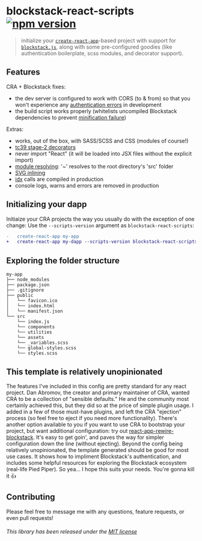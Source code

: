 # blockstack-react-scripts [![npm version](https://img.shields.io/npm/v/blockstack-react-scripts.svg?style=flat)](https://www.npmjs.com/package/blockstack-react-scripts)

> initialize your [`create-react-app`](https://github.com/facebookincubator/create-react-app)-based project with support for [`blockstack.js`](https://github.com/blockstack/blockstack.js), along with some pre-configured goodies (like authentication boilerplate, scss modules, and decorator support).

## Features

CRA + Blockstack fixes:

* the dev server is configured to work with CORS (to & from) so that you won't experience any [authentication errors](https://forum.blockstack.org/t/dealing-with-cors-errors-in-blockstack-auth-and-react/2592) in development
* the build script works properly (whitelists uncompiled Blockstack dependencies to prevent [minification failure](https://github.com/facebook/create-react-app/issues/3734))

Extras:

* works, out of the box, with SASS/SCSS and CSS (modules of course!)
* [tc39 stage-2 decorators](https://github.com/loganfsmyth/babel-plugin-transform-decorators-legacy)
* never import "React" (it will be loaded into JSX files without the explicit import)
* [module resolving](https://github.com/tleunen/babel-plugin-module-resolver): '~' resolves to the root directory's 'src' folder
* [SVG inlining](https://github.com/airbnb/babel-plugin-inline-react-svg)
* [idx](https://github.com/facebookincubator/idx#readme) calls are compiled in production
* console logs, warns and errors are removed in production

## Initializing your dapp

Initiaize your CRA projects the way you usually do with the exception of one change: Use the `--scripts-version` argument as `blockstack-react-scripts`:

```diff
-   create-react-app my-app
+   create-react-app my-dapp --scripts-version blockstack-react-scripts
```

## Exploring the folder structure

```
my-app
├── node_modules
├── package.json
├── .gitignore
├── public
│   └── favicon.ico
│   └── index.html
│   └── manifest.json
└── src
    └── index.js
    └── components
    └── utilities
    └── assets
    └── _variables.scss
    └── global-styles.scss
    └── styles.scss
```

## This template is relatively unopinionated

The features I've included in this config are pretty standard for any react project. Dan Abromov, the creator and primary maintainer of CRA, wanted CRA to be a collection of "sensible defaults." He and the community most certainly achieved this, but they did so at the price of simple plugin usage. I added in a few of those must-have plugins, and left the CRA "ejection" process (so feel free to eject if you need more functionality). There's another option available to you if you want to use CRA to bootstrap your project, but want additional configuration: try out [react-app-rewire-blockstack](https://github.com/harrysolovay/react-app-rewire-blockstack). It's easy to get goin', and paves the way for simpler configuration down the line (without ejecting). Beyond the config being relatively unopinionated, the template generated should be good for most use cases. It shows how to impliment Blockstack's authentication, and includes some helpful resources for exploring the Blockstack ecosystem (real-life Pied Piper). So yea... I hope this suits your needs. You're gonna kill it 👍

## Contributing

Please feel free to message me with any questions, feature requests, or even pull requests!

###### This library has been released under the [MIT license](https://mit-license.org/)